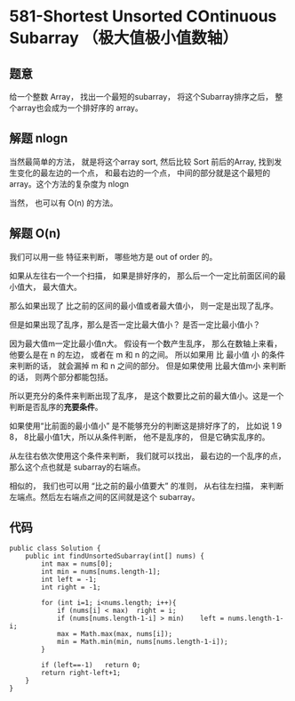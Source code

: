 # 581-Shortest Unsorted COntinuous Subarray （极大值极小值数轴）

## 题意
给一个整数 Array， 找出一个最短的subarray， 将这个Subarray排序之后， 整个array也会成为一个排好序的 array。

## 解题 nlogn
当然最简单的方法， 就是将这个array sort, 然后比较 Sort 前后的Array, 找到发生变化的最左边的一个点， 和最右边的一个点， 中间的部分就是这个最短的 array。这个方法的复杂度为 nlogn

当然， 也可以有 O(n) 的方法。

## 解题 O(n)
我们可以用一些 特征来判断， 哪些地方是 out of order 的。

如果从左往右一个一个扫描， 如果是排好序的， 那么后一个一定比前面区间的最小值大， 最大值大。 

那么如果出现了 比之前的区间的最小值或者最大值小， 则一定是出现了乱序。 

但是如果出现了乱序，那么是否一定比最大值小？ 是否一定比最小值小？

因为最大值m一定比最小值n大。 假设有一个数产生乱序， 那么在数轴上来看， 他要么是在 n 的左边， 或者在 m 和 n 的之间。 所以如果用 比 最小值 小 的条件来判断的话， 就会漏掉 m 和 n 之间的部分。 但是如果使用 比最大值m小 来判断的话， 则两个部分都能包括。

所以更充分的条件来判断出现了乱序， 是这个数要比之前的最大值小。这是一个判断是否乱序的**充要条件**。

如果使用“比前面的最小值小” 是不能够充分的判断这是排好序了的， 比如说 1 9 8， 8比最小值1大，所以从条件判断， 他不是乱序的， 但是它确实乱序的。

从左往右依次使用这个条件来判断， 我们就可以找出， 最右边的一个乱序的点， 那么这个点也就是 subarray的右端点。

相似的， 我们也可以用 “比之前的最小值要大” 的准则， 从右往左扫描， 来判断左端点。然后左右端点之间的区间就是这个 subarray。

## 代码
```
public class Solution {
    public int findUnsortedSubarray(int[] nums) {
        int max = nums[0];
        int min = nums[nums.length-1];
        int left = -1;
        int right = -1;
        
        for (int i=1; i<nums.length; i++){
            if (nums[i] < max)  right = i;
            if (nums[nums.length-1-i] > min)    left = nums.length-1-i;
            max = Math.max(max, nums[i]);
            min = Math.min(min, nums[nums.length-1-i]);
        }
        
        if (left==-1)   return 0;
        return right-left+1;
    }
}
```

